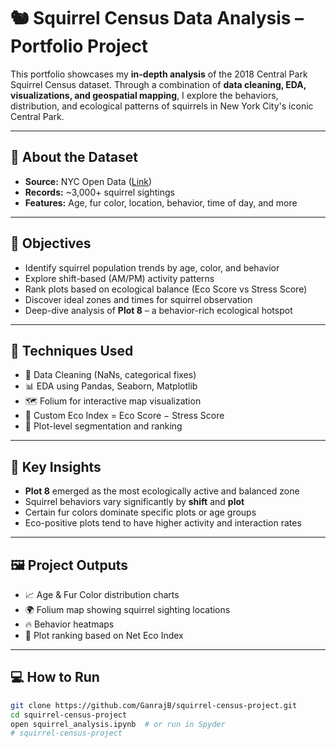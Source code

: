 # 🐿️ Squirrel Census Data Analysis – Portfolio Project

This portfolio showcases my **in-depth analysis** of the 2018 Central Park Squirrel Census dataset. Through a combination of **data cleaning, EDA, visualizations, and geospatial mapping**, I explore the behaviors, distribution, and ecological patterns of squirrels in New York City's iconic Central Park.

---

## 📌 About the Dataset

- **Source:** NYC Open Data ([Link](https://data.cityofnewyork.us/))
- **Records:** ~3,000+ squirrel sightings
- **Features:** Age, fur color, location, behavior, time of day, and more

---

## 🎯 Objectives

- Identify squirrel population trends by age, color, and behavior
- Explore shift-based (AM/PM) activity patterns
- Rank plots based on ecological balance (Eco Score vs Stress Score)
- Discover ideal zones and times for squirrel observation
- Deep-dive analysis of **Plot 8** – a behavior-rich ecological hotspot

---

## 🧪 Techniques Used

- 🧹 Data Cleaning (NaNs, categorical fixes)
- 📊 EDA using Pandas, Seaborn, Matplotlib
- 🗺️ Folium for interactive map visualization
- 🧮 Custom Eco Index = Eco Score − Stress Score
- 📌 Plot-level segmentation and ranking

---

## 🌟 Key Insights

- **Plot 8** emerged as the most ecologically active and balanced zone
- Squirrel behaviors vary significantly by **shift** and **plot**
- Certain fur colors dominate specific plots or age groups
- Eco-positive plots tend to have higher activity and interaction rates

---

## 🖼️ Project Outputs

- 📈 Age & Fur Color distribution charts
- 🌍 Folium map showing squirrel sighting locations
- 🔥 Behavior heatmaps
- 🧠 Plot ranking based on Net Eco Index

---

## 💻 How to Run

```bash
git clone https://github.com/GanrajB/squirrel-census-project.git
cd squirrel-census-project
open squirrel_analysis.ipynb  # or run in Spyder
# squirrel-census-project

